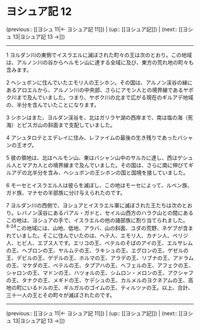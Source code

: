 # ヨシュア記 12

(previous:: [[ヨシュ 11|← ヨシュア記 11]]) | (up:: [[ヨシュア記]]) | (next:: [[ヨシュ 13|ヨシュア記 13 →]])

***




1 
ヨルダン川の東側でイスラエルに滅ぼされた町々の王は次のとおり。この地域は、アルノン川の谷からヘルモン山に達する全域に及び、東方の荒れ地の町々も含みます。 



2 
ヘシュボンに住んでいたエモリ人の王シホン。その国は、アルノン渓谷の縁にあるアロエルから、アルノン川の中央部、さらにアモン人との境界線であるヤボク川まで及んでいました。つまり、ヤボク川の北まで広がる現在のギルアデ地域の、半分を含んでいたことになります。 



3 
シホンはまた、ヨルダン渓谷を、北はガリラヤ湖の西岸まで、南は塩の海（死海）とピスガ山の斜面まで支配していました。 



4 
アシュタロテとエデレイに住み、レファイムの最後の生き残りであったバシャンの王オグ。 



5 
彼の領地は、北はヘルモン山、東はバシャン山中のサルカに達し、西はゲシュル人とマアカ人との境界線まで及んでいました。その国は、さらに南に伸びてギルアデの北半分を含み、ヘシュボンの王シホンの国と国境を接していました。 



6 
モーセとイスラエル人は彼らを滅ぼし、この地はモーセによって、ルベン族、ガド族、マナセの半部族に分け与えられたのです。 



7 
ヨルダン川の西側で、ヨシュアとイスラエル軍に滅ぼされた王たちは次のとおり。レバノン渓谷にあるバアル・ガドと、セイル山西方のハラク山との間にあるこの地は、ヨシュアの手で、イスラエルの他の諸部族に割り当てられました。 <sup class="versenum">8-24</sup>この地域には、山地、低地、アラバ、山の斜面、ユダの荒野、ネゲブが含まれていました。そこに住んでいたのは、ヘテ人、エモリ人、カナン人、ペリジ人、ヒビ人、エブス人です。エリコの王、ベテルのそばのアイの王、エルサレムの王、ヘブロンの王、ヤルムテの王、ラキシュの王、エグロンの王、ゲゼルの王、デビルの王、ゲデルの王、ホルマの王、アラデの王、リブナの王、アドラムの王、マケダの王、ベテルの王、タプアハの王、ヘフェルの王、アフェクの王、シャロンの王、マドンの王、ハツォルの王、シムロン・メロンの王、アクシャフの王、タナクの王、メギドの王、ケデシュの王、カルメルのヨクネアムの王、高地の町にいるドルの王、ギルガルのゴイムの王、ティルツァの王。以上、合計、三十一人の王とその町々が滅ぼされたのです。

***

(previous:: [[ヨシュ 11|← ヨシュア記 11]]) | (up:: [[ヨシュア記]]) | (next:: [[ヨシュ 13|ヨシュア記 13 →]])
